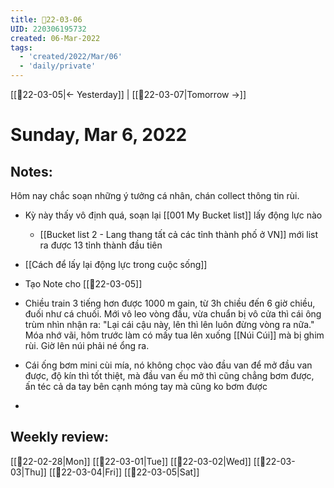 ```yaml
---
title: 📝22-03-06
UID: 220306195732
created: 06-Mar-2022
tags:
  - 'created/2022/Mar/06'
  - 'daily/private'
---
```

[[📝22-03-05|<- Yesterday]] | [[📝22-03-07|Tomorrow ->]]
# Sunday, Mar 6, 2022

## Notes:
Hôm nay chắc soạn những ý tưởng cá nhân, chán collect thông tin rùi.

- Kỳ này thấy vô định quá, soạn lại [[001 My Bucket list]] lấy động lực nào
	- [[Bucket list 2 - Lang thang tất cả các tỉnh thành phố ở VN]] mới list ra được 13 tỉnh thành đầu tiên
- [[Cách để lấy lại động lực trong cuộc sống]]

- Tạo Note cho [[📝22-03-05]]
- Chiều train 3 tiếng hơn được 1000 m gain, từ 3h chiều đến 6 giờ chiều, đuối như cá chuối. Mới vô leo vòng đầu, vừa chuẩn bị vô cửa thì cái ông trùm nhìn nhận ra: "Lại cái cậu này, lên thì lên luôn đừng vòng ra nữa." Móa nhớ vãi, hôm trước làm có mấy tua lên xuống [[Núi Cúi]] mà bị ghim rùi. Giờ lên núi phải né ổng ra. 
- Cái ống bơm mini cùi mía, nó không chọc vào đầu van để mở đầu van được, độ kín thì tốt thiệt, mà đầu van ếu mở thì cũng chẳng bơm được, ấn téc cả da tay bên cạnh móng tay mà cũng ko bơm được
- 
## Weekly review:
[[📝22-02-28|Mon]]
[[📝22-03-01|Tue]]
[[📝22-03-02|Wed]]
[[📝22-03-03|Thu]]
[[📝22-03-04|Fri]]
[[📝22-03-05|Sat]]
